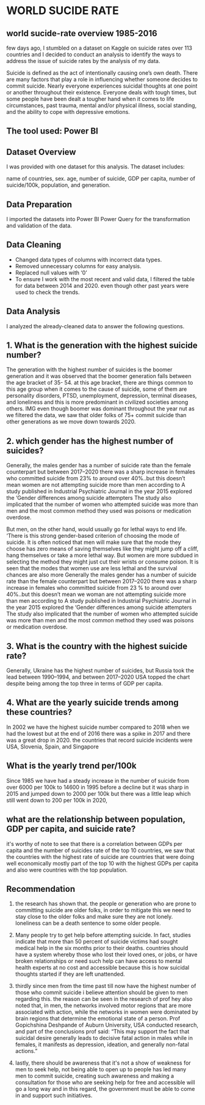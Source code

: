 # WORLD SUCIDE RATE

## world sucide-rate overview 1985-2016

few days ago, I stumbled on a dataset on Kaggle on suicide rates over 113 countries and I decided to conduct an analysis to identify the ways to address the issue of suicide rates by the analysis of my data.

Suicide is defined as the act of intentionally causing one’s own death. There are many factors that play a role in influencing whether someone decides to commit suicide. Nearly everyone experiences suicidal thoughts at one point or another throughout their existence. Everyone deals with tough times, but some people have been dealt a tougher hand when it comes to life circumstances, past trauma, mental and/or physical illness, social standing, and the ability to cope with depressive emotions.

## The tool used: Power BI

## Dataset Overview
I was provided with one dataset for this analysis. The dataset includes:

name of countries, sex. age, number of suicide, GDP per capita, number of suicide/100k, population, and generation.

## Data Preparation
I imported the datasets into Power BI Power Query for the transformation and validation of the data.

## Data Cleaning
* Changed data types of columns with incorrect data types.
* Removed unnecessary columns for easy analysis.
* Replaced null values with ‘0’
* To ensure I work with the most recent and valid data, I filtered the table for data between 2014 and 2020. even though other past years were used to check the trends.

## Data Analysis
I analyzed the already-cleaned data to answer the following questions.

## 1. What is the generation with the highest suicide number?

The generation with the highest number of suicides is the boomer generation and it was observed that the boomer generation falls between the age bracket of 35- 54. at this age bracket, there are things common to this age group when it comes to the cause of suicide, some of them are personality disorders, PTSD, unemployment, depression, terminal diseases, and loneliness and this is more predominant in civilized societies among others.
IMG
even though boomer was dominant throughout the year nut as we filtered the data, we saw that older folks of 75+ commit suicide than other generations as we move down towards 2020.

## 2. which gender has the highest number of suicides?
Generally, the males gender has a number of suicide rate than the female counterpart but between 2017–2020 there was a sharp increase in females who committed suicide from 23% to around over 40%..but this doesn’t mean women are not attempting suicide more than men according to A study published in Industrial Psychiatric Journal in the year 2015 explored the ‘Gender differences among suicide attempters The study also implicated that the number of women who attempted suicide was more than men and the most common method they used was poisons or medication overdose.

But men, on the other hand, would usually go for lethal ways to end life. ‘There is this strong gender-based criterion of choosing the mode of suicide. It is often noticed that men will make sure that the mode they choose has zero means of saving themselves like they might jump off a cliff, hang themselves or take a more lethal way. But women are more subdued in selecting the method they might just cut their wrists or consume poison. It is seen that the modes that women use are less lethal and the survival chances are also more Generally the males gender has a number of suicide rate than the female counterpart but between 2017–2020 there was a sharp increase in females who committed suicide from 23 % to around over 40%..but this doesn’t mean we woman are not attempting suicide more than men according to A study published in Industrial Psychiatric Journal in the year 2015 explored the ‘Gender differences among suicide attempters The study also implicated that the number of women who attempted suicide was more than men and the most common method they used was poisons or medication overdose.

## 3. What is the country with the highest suicide rate?

Generally, Ukraine has the highest number of suicides, but Russia took the lead between 1990–1994, and between 2017–2020 USA topped the chart despite being among the top three in terms of GDP per capita.

## 4. What are the yearly suicide trends among these countries?
In 2002 we have the highest suicide number compared to 2018 when we had the lowest but at the end of 2016 there was a spike in 2017 and there was a great drop in 2020. the countries that record suicide incidents were USA, Slovenia, Spain, and Singapore

## What is the yearly trend per/100k
Since 1985 we have had a steady increase in the number of suicide from over 6000 per 100k to 14600 in 1995 before a decline but it was sharp in 2015 and jumped down to 2000 per 100k but there was a little leap which still went down to 200 per 100k in 2020,

## what are the relationship between population, GDP per capita, and suicide rate?

it's worthy of note to see that there is a correlation between GDPs per capita and the number of suicides rate of the top 10 countries, we saw that the countries with the highest rate of suicide are countries that were doing well economically mostly part of the top 10 with the highest GDPs per capita and also were countries with the top population.

## Recommendation
1. the research has shown that. the people or generation who are prone to committing suicide are older folks, in order to mitigate this we need to stay close to the older folks and make sure they are not lonely. loneliness can be a death sentence to some older people.
2. Many people try to get help before attempting suicide. In fact, studies indicate that more than 50 percent of suicide victims had sought medical help in the six months prior to their deaths. countries should have a system whereby those who lost their loved ones, or jobs, or have broken relationships or need such help can have access to mental health experts at no cost and accessible because this is how suicidal thoughts started if they are left unattended.
3. thirdly since men from the time past till now have the highest number of those who commit suicide i believe attention should be given to men regarding this. the reason can be seen in the research of prof hey also noted that, in men, the networks involved motor regions that are more associated with action, while the networks in women were dominated by brain regions that determine the emotional state of a person.
Prof Gopichshina Deshpande of Auburn University, USA conducted research, and part of the conclusions prof said: “This may support the fact that suicidal desire generally leads to decisive fatal action in males while in females, it manifests as depression, ideation, and generally non-fatal actions.”

4. lastly, there should be awareness that it's not a show of weakness for men to seek help, not being able to open up to people has led many men to commit suicide, creating such awareness and making a consultation for those who are seeking help for free and accessible will go a long way and in this regard, the government must be able to come in and support such initiatives.

















